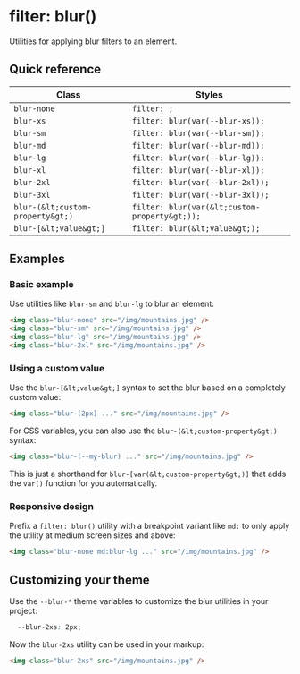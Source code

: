 # filter: blur()

Utilities for applying blur filters to an element.


## Quick reference

| Class | Styles |
|---|---|
| `blur-none` | `filter: ;` |
| `blur-xs` | `filter: blur(var(--blur-xs));` |
| `blur-sm` | `filter: blur(var(--blur-sm));` |
| `blur-md` | `filter: blur(var(--blur-md));` |
| `blur-lg` | `filter: blur(var(--blur-lg));` |
| `blur-xl` | `filter: blur(var(--blur-xl));` |
| `blur-2xl` | `filter: blur(var(--blur-2xl));` |
| `blur-3xl` | `filter: blur(var(--blur-3xl));` |
| `blur-(&lt;custom-property&gt;)` | `filter: blur(var(&lt;custom-property&gt;));` |
| `blur-[&lt;value&gt;]` | `filter: blur(&lt;value&gt;);` |

## Examples

### Basic example

Use utilities like `blur-sm` and `blur-lg` to blur an element:

```html
<img class="blur-none" src="/img/mountains.jpg" />
<img class="blur-sm" src="/img/mountains.jpg" />
<img class="blur-lg" src="/img/mountains.jpg" />
<img class="blur-2xl" src="/img/mountains.jpg" />
```

### Using a custom value

Use the `blur-[&lt;value&gt;]` syntax to set the blur based on a completely custom value:

```html
<img class="blur-[2px] ..." src="/img/mountains.jpg" />
```

For CSS variables, you can also use the `blur-(&lt;custom-property&gt;)` syntax:

```html
<img class="blur-(--my-blur) ..." src="/img/mountains.jpg" />
```

This is just a shorthand for `blur-[var(&lt;custom-property&gt;)]` that adds the `var()` function for you automatically.

### Responsive design

Prefix a `filter: blur()` utility with a breakpoint variant like `md:` to only apply the utility at medium screen sizes and above:

```html
<img class="blur-none md:blur-lg ..." src="/img/mountains.jpg" />
```

## Customizing your theme

Use the `--blur-*` theme variables to customize the blur utilities in your project:

```css
  --blur-2xs: 2px;
```

Now the `blur-2xs` utility can be used in your markup:

```html
<img class="blur-2xs" src="/img/mountains.jpg" />
```

